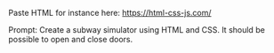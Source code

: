 Paste HTML for instance here: https://html-css-js.com/

Prompt:
Create a subway simulator using HTML and CSS. It should be possible to open and close doors.
